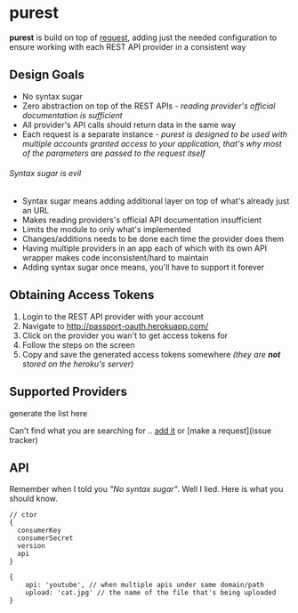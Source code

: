 
# purest
**purest** is build on top of [request][1], adding just the needed configuration to ensure working with each REST API provider in a consistent way

## Design Goals
- No syntax sugar
- Zero abstraction on top of the REST APIs - *reading provider's official documentation is sufficient*
- All provider's API calls should return data in the same way
- Each request is a separate instance - *purest is designed to be used with multiple accounts granted access to your application, that's why most of the parameters are passed to the request itself*

###### Syntax sugar is evil
- Syntax sugar means adding additional layer on top of what's already just an URL
- Makes reading providers's official API documentation insufficient
- Limits the module to only what's implemented
- Changes/additions needs to be done each time the provider does them
- Having multiple providers in an app each of which with its own API wrapper makes code inconsistent/hard to maintain
- Adding syntax sugar once means, you'll have to support it forever

## Obtaining Access Tokens
1. Login to the REST API provider with your account
2. Navigate to http://passport-oauth.herokuapp.com/
3. Click on the provider you wan't to get access tokens for
4. Follow the steps on the screen
5. Copy and save the generated access tokens somewhere *(they are **not** stored on the heroku's server)*

## Supported Providers
generate the list here

Can't find what you are searching for .. [add it](fork) or [make a request](issue tracker)

## API
Remember when I told you *"No syntax sugar"*. Well I lied. Here is what you should know.

```
// ctor
{
  consumerKey
  consumerSecret
  version
  api
}
```

```
{
    api: 'youtube', // when multiple apis under same domain/path
    upload: 'cat.jpg' // the name of the file that's being uploaded
}
```

  [1]: https://github.com/mikeal/request
  